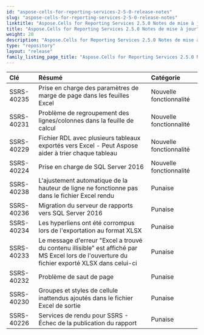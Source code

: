 ```yaml
---
id: "aspose-cells-for-reporting-services-2-5-0-release-notes"
slug: "aspose-cells-for-reporting-services-2-5-0-release-notes"
linktitle: "Aspose.Cells for Reporting Services 2.5.0 Notes de mise à jour"
title: "Aspose.Cells for Reporting Services 2.5.0 Notes de mise à jour"
weight: 20
description: "Aspose.Cells for Reporting Services 2.5.0 Notes de mise à jour – the latest updates and fixes."
type: "repository"
layout: "release"
family_listing_page_title: "Aspose.Cells for Reporting Services 2.5.0 Notes de mise à jour"
---
```

|**Clé** |**Résumé** |**Catégorie** |
|:- |:- |:- |
|SSRS-40235 | Prise en charge des paramètres de marge de page dans les feuilles Excel|Nouvelle fonctionnalité|
|SSRS-40231 | Problème de regroupement des lignes/colonnes dans la feuille de calcul|Nouvelle fonctionnalité|
|SSRS-40229 | Fichier RDL avec plusieurs tableaux exportés vers Excel - Peut Aspose aider à trier chaque tableau|Nouvelle fonctionnalité|
|SSRS-40224 | Prise en charge de SQL Server 2016|Nouvelle fonctionnalité|
|SSRS-40238 | L'ajustement automatique de la hauteur de ligne ne fonctionne pas dans le fichier Excel rendu| Punaise|
|SSRS-40236 | Migration du serveur de rapports vers SQL Server 2016| Punaise|
|SSRS-40234 | Les hyperliens ont été corrompus lors de l'exportation au format XLSX| Punaise|
|SSRS-40233 | Le message d'erreur "Excel a trouvé du contenu illisible" est affiché par MS Excel lors de l'ouverture du fichier exporté XLSX dans celui-ci| Punaise|
|SSRS-40232 |Problème de saut de page| Punaise|
|SSRS-40230 | Groupes et styles de cellule inattendus ajoutés dans le fichier Excel de sortie| Punaise|
|SSRS-40226 | Services de rendu pour SSRS - Échec de la publication du rapport| Punaise|

